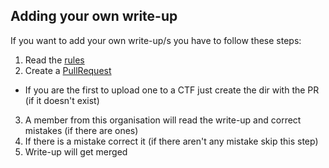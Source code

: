 ## Adding your own write-up
If you want to add your own write-up/s you have to follow these steps: <br>
 1. Read the [rules](./rules.md)
 2. Create a [PullRequest](https://github.com/T3n4ci0us/writeups/pulls) 
  - If you are the first to upload one to a CTF just create the dir with the PR (if it doesn't exist)
 3. A member from this organisation will read the write-up and correct mistakes (if there are ones)
 4. If there is a mistake correct it (if there aren't any mistake skip this step)
 5. Write-up will get merged
